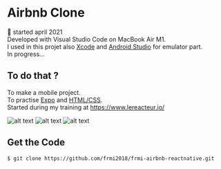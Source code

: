 # Airbnb Clone

📅 started april 2021  
Developed with Visual Studio Code on MacBook Air M1.  
I used in this projet also [Xcode](https://apps.apple.com/fr/app/xcode/id497799835?mt=12) and [Android Studio](https://apps.apple.com/fr/app/xcode/id497799835?mt=12) for emulator part.  
In progress...

## To do that ?

To make a mobile project.  
To practise [Expo](https://expo.io/) and [HTML/CSS](https://www.w3schools.com/).  
Started during my training at https://www.lereacteur.io/

![alt text](https://github.com/frmi2018/frmi-airbnb-reactnative/blob/main/assets/Capture%20d%E2%80%99e%CC%81cran%202021-05-21%20a%CC%80%2017.00.50.png?raw=true=150x)
![alt text](https://github.com/frmi2018/frmi-airbnb-reactnative/blob/main/assets/Capture%20d%E2%80%99e%CC%81cran%202021-05-21%20a%CC%80%2017.01.40.png?raw=true=150x)
![alt text](https://github.com/frmi2018/frmi-airbnb-reactnative/blob/main/assets/Capture%20d%E2%80%99e%CC%81cran%202021-05-21%20a%CC%80%2016.58.16.png?raw=true=150x)  

## Get the Code

```
$ git clone https://github.com/frmi2018/frmi-airbnb-reactnative.git
```
